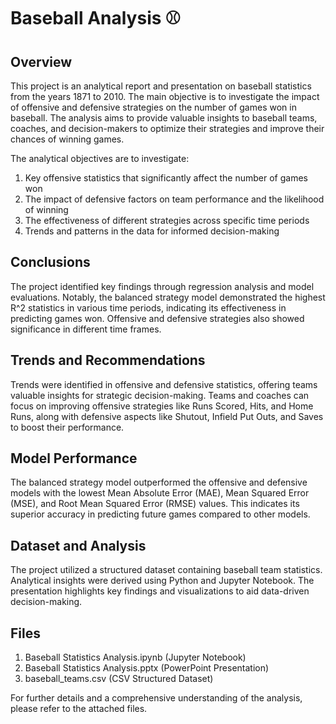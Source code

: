 # Baseball Analysis ⚾

## Overview
This project is an analytical report and presentation on baseball statistics from the years 1871 to 2010. The main objective is to investigate the impact of offensive and defensive strategies on the number of games won in baseball. The analysis aims to provide valuable insights to baseball teams, coaches, and decision-makers to optimize their strategies and improve their chances of winning games.

The analytical objectives are to investigate: 
1. Key offensive statistics that significantly affect the number of games won
2. The impact of defensive factors on team performance and the likelihood of winning
3. The effectiveness of different strategies across specific time periods
4. Trends and patterns in the data for informed decision-making

## Conclusions
The project identified key findings through regression analysis and model evaluations. Notably, the balanced strategy model demonstrated the highest R^2 statistics in various time periods, indicating its effectiveness in predicting games won. Offensive and defensive strategies also showed significance in different time frames.

## Trends and Recommendations
Trends were identified in offensive and defensive statistics, offering teams valuable insights for strategic decision-making. Teams and coaches can focus on improving offensive strategies like Runs Scored, Hits, and Home Runs, along with defensive aspects like Shutout, Infield Put Outs, and Saves to boost their performance.

## Model Performance
The balanced strategy model outperformed the offensive and defensive models with the lowest Mean Absolute Error (MAE), Mean Squared Error (MSE), and Root Mean Squared Error (RMSE) values. This indicates its superior accuracy in predicting future games compared to other models.

## Dataset and Analysis
The project utilized a structured dataset containing baseball team statistics. Analytical insights were derived using Python and Jupyter Notebook. The presentation highlights key findings and visualizations to aid data-driven decision-making.

## Files
1. Baseball Statistics Analysis.ipynb (Jupyter Notebook)
2. Baseball Statistics Analysis.pptx (PowerPoint Presentation)
3. baseball_teams.csv (CSV Structured Dataset)

For further details and a comprehensive understanding of the analysis, please refer to the attached files.
